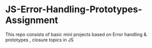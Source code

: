 # JS-Error-Handling-Prototypes-Assignment
This repo consists of basic mini projects based on Error handling &amp; prototypes , closure topics in JS
